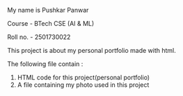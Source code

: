 My name is Pushkar Panwar

Course - BTech CSE (AI & ML)

Roll no. - 2501730022

This project is about my personal portfolio made with html.

The following file contain :

1. HTML code for this project(personal portfolio)
2. A file containing my photo used in this project
